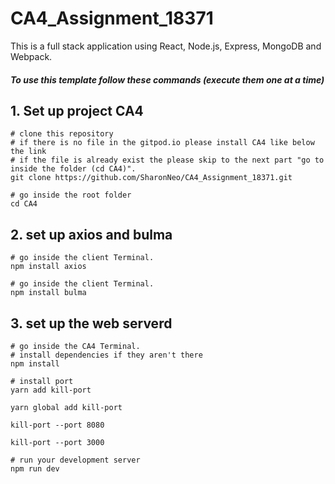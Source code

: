 # CA4_Assignment_18371
This is a full stack application using React, Node.js, Express, MongoDB and Webpack. 
 
#####  To use this template follow these commands (execute them one at a time)
## 1. Set up project CA4
```linux
# clone this repository
# if there is no file in the gitpod.io please install CA4 like below the link
# if the file is already exist the please skip to the next part "go to inside the folder (cd CA4)". 
git clone https://github.com/SharonNeo/CA4_Assignment_18371.git

# go inside the root folder
cd CA4
```
## 2. set up axios and bulma
```
# go inside the client Terminal.
npm install axios

# go inside the client Terminal.
npm install bulma
```

## 3. set up the web serverd
```
# go inside the CA4 Terminal.
# install dependencies if they aren't there
npm install

# install port
yarn add kill-port

yarn global add kill-port

kill-port --port 8080

kill-port --port 3000

# run your development server
npm run dev
